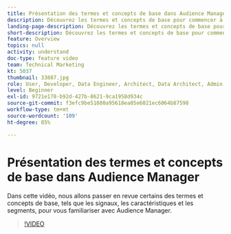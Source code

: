 ```yaml
---
title: Présentation des termes et concepts de base dans Audience Manager
description: Découvrez les termes et concepts de base pour commencer à utiliser Adobe Audience Manager, notamment les signaux, les caractéristiques et les segments avec cette vidéo de support.
landing-page-description: Découvrez les termes et concepts de base pour commencer à utiliser Adobe Audience Manager, notamment les signaux, les caractéristiques et les segments avec cette vidéo de support.
short-description: Découvrez les termes et concepts de base pour commencer à utiliser Adobe Audience Manager, notamment les signaux, les caractéristiques et les segments avec cette vidéo de support.
feature: Overview
topics: null
activity: understand
doc-type: feature video
team: Technical Marketing
kt: 5037
thumbnail: 33887.jpg
role: User, Developer, Data Engineer, Architect, Data Architect, Admin, Leader
level: Beginner
exl-id: 9721e178-b92d-427b-8621-9ca1958d934c
source-git-commit: f3efc9be51080a95618ea05e6021ec6064b87598
workflow-type: tm+mt
source-wordcount: '109'
ht-degree: 85%

---
```


# Présentation des termes et concepts de base dans Audience Manager

Dans cette vidéo, nous allons passer en revue certains des termes et concepts de base, tels que les signaux, les caractéristiques et les segments, pour vous familiariser avec Audience Manager.

>[!VIDEO](https://video.tv.adobe.com/v/37084/?quality=12&captions=fre_fr)
